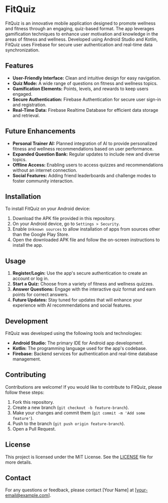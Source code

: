# FitQuiz

FitQuiz is an innovative mobile application designed to promote wellness and fitness through an engaging, quiz-based format. The app leverages gamification techniques to enhance user motivation and knowledge in the areas of fitness and wellness. Developed using Android Studio and Kotlin, FitQuiz uses Firebase for secure user authentication and real-time data synchronization.

## Features

- **User-Friendly Interface:** Clean and intuitive design for easy navigation.
- **Quiz Mode:** A wide range of questions on fitness and wellness topics.
- **Gamification Elements:** Points, levels, and rewards to keep users engaged.
- **Secure Authentication:** Firebase Authentication for secure user sign-in and registration.
- **Real-Time Data:** Firebase Realtime Database for efficient data storage and retrieval.

## Future Enhancements

- **Personal Trainer AI:** Planned integration of AI to provide personalized fitness and wellness recommendations based on user performance.
- **Expanded Question Bank:** Regular updates to include new and diverse topics.
- **Offline Access:** Enabling users to access quizzes and recommendations without an internet connection.
- **Social Features:** Adding friend leaderboards and challenge modes to foster community interaction.

## Installation

To install FitQuiz on your Android device:

1. Download the APK file provided in this repository.
2. On your Android device, go to `Settings > Security`.
3. Enable `Unknown sources` to allow installation of apps from sources other than the Google Play Store.
4. Open the downloaded APK file and follow the on-screen instructions to install the app.

## Usage

1. **Register/Login:** Use the app's secure authentication to create an account or log in.
2. **Start a Quiz:** Choose from a variety of fitness and wellness quizzes.
3. **Answer Questions:** Engage with the interactive quiz format and earn points for correct answers.
4. **Future Updates:** Stay tuned for updates that will enhance your experience with AI recommendations and social features.

## Development

FitQuiz was developed using the following tools and technologies:

- **Android Studio:** The primary IDE for Android app development.
- **Kotlin:** The programming language used for the app's codebase.
- **Firebase:** Backend services for authentication and real-time database management.

## Contributing

Contributions are welcome! If you would like to contribute to FitQuiz, please follow these steps:

1. Fork this repository.
2. Create a new branch (`git checkout -b feature-branch`).
3. Make your changes and commit them (`git commit -m 'Add some feature'`).
4. Push to the branch (`git push origin feature-branch`).
5. Open a Pull Request.

## License

This project is licensed under the MIT License. See the [LICENSE](LICENSE) file for more details.

## Contact

For any questions or feedback, please contact [Your Name] at [your-email@example.com].
